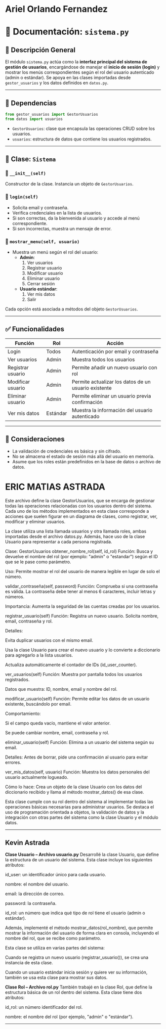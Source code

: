 # Ariel Orlando Fernandez

# 📄 Documentación: `sistema.py`

## 📌 Descripción General

El módulo `sistema.py` actúa como la **interfaz principal del sistema de gestión de usuarios**, encargándose de manejar el **inicio de sesión (login)** y mostrar los menús correspondientes según el rol del usuario autenticado (admin o estándar). Se apoya en las clases importadas desde `gestor_usuarios` y los datos definidos en `datos.py`.

---

## 🧩 Dependencias

```python
from gestor_usuarios import GestorUsuarios
from datos import usuarios
```

- `GestorUsuarios`: clase que encapsula las operaciones CRUD sobre los usuarios.
- `usuarios`: estructura de datos que contiene los usuarios registrados.

---

## 🧱 Clase: `Sistema`

### 🔹 `__init__(self)`
Constructor de la clase. Instancia un objeto de `GestorUsuarios`.

### 🔹 `login(self)`
- Solicita email y contraseña.
- Verifica credenciales en la lista de usuarios.
- Si son correctas, da la bienvenida al usuario y accede al menú correspondiente.
- Si son incorrectas, muestra un mensaje de error.

### 🔹 `mostrar_menu(self, usuario)`
- Muestra un menú según el rol del usuario:
  - **Admin**:
    1. Ver usuarios
    2. Registrar usuario
    3. Modificar usuario
    4. Eliminar usuario
    5. Cerrar sesión
  - **Usuario estándar**:
    1. Ver mis datos
    2. Salir

Cada opción está asociada a métodos del objeto `GestorUsuarios`.

---

## ✅ Funcionalidades

| Función             | Rol            | Acción                                                                 |
|---------------------|----------------|------------------------------------------------------------------------|
| Login               | Todos          | Autenticación por email y contraseña                                   |
| Ver usuarios        | Admin          | Muestra todos los usuarios                                             |
| Registrar usuario   | Admin          | Permite añadir un nuevo usuario con rol                               |
| Modificar usuario   | Admin          | Permite actualizar los datos de un usuario existente                   |
| Eliminar usuario    | Admin          | Permite eliminar un usuario previa confirmación                        |
| Ver mis datos       | Estándar       | Muestra la información del usuario autenticado                         |

---

## 🔐 Consideraciones

- La validación de credenciales es básica y sin cifrado.
- No se almacena el estado de sesión más allá del usuario en memoria.
- Asume que los roles están predefinidos en la base de datos o archivo de datos.

# ERIC MATIAS ASTRADA
Este archivo define la clase GestorUsuarios, que se encarga de gestionar todas las operaciones relacionadas con los usuarios dentro del sistema. Cada uno de los métodos implementados en esta clase corresponde a acciones que suelen figurar en un diagrama de clases, como registrar, ver, modificar y eliminar usuarios.

La clase utiliza una lista llamada usuarios y otra llamada roles, ambas importadas desde el archivo datos.py. Además, hace uso de la clase Usuario para representar a cada persona registrada.

 Clase: GestorUsuarios
 obtener_nombre_rol(self, id_rol)
Función: Busca y devuelve el nombre del rol (por ejemplo: "admin" o "estandar") según el ID que se le pase como parámetro.

Uso: Permite mostrar el rol del usuario de manera legible en lugar de solo el número.

 validar_contraseña(self, password)
Función: Comprueba si una contraseña es válida. La contraseña debe tener al menos 6 caracteres, incluir letras y números.

Importancia: Aumenta la seguridad de las cuentas creadas por los usuarios.

 registrar_usuario(self)
Función: Registra un nuevo usuario. Solicita nombre, email, contraseña y rol.

Detalles:

Evita duplicar usuarios con el mismo email.

Usa la clase Usuario para crear el nuevo usuario y lo convierte a diccionario para agregarlo a la lista usuarios.

Actualiza automáticamente el contador de IDs (id_user_counter).

 ver_usuarios(self)
Función: Muestra por pantalla todos los usuarios registrados.

Datos que muestra: ID, nombre, email y nombre del rol.

 modificar_usuario(self)
Función: Permite editar los datos de un usuario existente, buscándolo por email.

Comportamiento:

Si el campo queda vacío, mantiene el valor anterior.

Se puede cambiar nombre, email, contraseña y rol.

 eliminar_usuario(self)
Función: Elimina a un usuario del sistema según su email.

Detalles: Antes de borrar, pide una confirmación al usuario para evitar errores.

 ver_mis_datos(self, usuario)
Función: Muestra los datos personales del usuario actualmente logueado.

Cómo lo hace: Crea un objeto de la clase Usuario con los datos del diccionario recibido y llama al método mostrar_datos() de esa clase.


Esta clase cumple con su rol dentro del sistema al implementar todas las operaciones básicas necesarias para administrar usuarios. Se destaca el uso de programación orientada a objetos, la validación de datos y la integración con otras partes del sistema como la clase Usuario y el módulo datos.


---
## Kevin Astrada

**Clase Usuario – Archivo usuario.py**
Desarrollé la clase Usuario, que define la estructura de un usuario del sistema. Esta clase incluye los siguientes atributos:

id_user: un identificador único para cada usuario.

nombre: el nombre del usuario.

email: la dirección de correo.

password: la contraseña.

id_rol: un número que indica qué tipo de rol tiene el usuario (admin o estándar).

Además, implementé el método mostrar_datos(rol_nombre), que permite mostrar la información del usuario de forma clara en consola, incluyendo el nombre del rol, que se recibe como parámetro.

Esta clase se utiliza en varias partes del sistema:

Cuando se registra un nuevo usuario (registrar_usuario()), se crea una instancia de esta clase.

Cuando un usuario estándar inicia sesión y quiere ver su información, también se usa esta clase para mostrar sus datos.

**Clase Rol – Archivo rol.py**
También trabajé en la clase Rol, que define la estructura básica de un rol dentro del sistema. Esta clase tiene dos atributos:

id_rol: un número identificador del rol.

nombre: el nombre del rol (por ejemplo, "admin" o "estándar").

---

